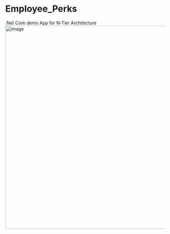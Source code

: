 # Employee_Perks
.Net Core demo App for N-Tier Architecture
<img width="1128" height="642" alt="image" src="https://github.com/user-attachments/assets/b3fb6c6f-0a17-44a2-86ab-280cb3519ddc" />
